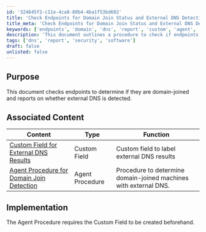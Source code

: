 ```yaml
---
id: '324645f2-c11e-4ca8-80b4-4ba1f53bd602'
title: 'Check Endpoints for Domain Join Status and External DNS Detection'
title_meta: 'Check Endpoints for Domain Join Status and External DNS Detection'
keywords: ['endpoints', 'domain', 'dns', 'report', 'custom', 'agent', 'procedure']
description: 'This document outlines a procedure to check if endpoints are domain-joined and reports on the detection of external DNS. It includes associated content for custom fields and agent procedures that facilitate this check.'
tags: ['dns', 'report', 'security', 'software']
draft: false
unlisted: false
---
```


## Purpose

This document checks endpoints to determine if they are domain-joined and reports on whether external DNS is detected.

## Associated Content

| Content                                                                 | Type            | Function                                             |
|-------------------------------------------------------------------------|-----------------|-----------------------------------------------------|
| [Custom Field for External DNS Results](https://proval.itglue.com/DOC-5078775-13761630) | Custom Field    | Custom field to label external DNS results          |
| [Agent Procedure for Domain Join Detection](https://proval.itglue.com/DOC-5078775-13761629) | Agent Procedure  | Procedure to determine domain-joined machines with external DNS. |

## Implementation

The Agent Procedure requires the Custom Field to be created beforehand.

